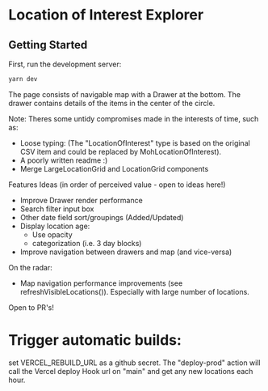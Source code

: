 # Location of Interest Explorer


## Getting Started

First, run the development server:

```bash
yarn dev
```

The page consists of navigable map with a Drawer at the bottom.
The drawer contains details of the items in the center of the circle.


Note:
Theres some untidy compromises made in the interests of time, such as: 
- Loose typing:
(The "LocationOfInterest" type is based on the original CSV item and could be replaced by MohLocationOfInterest). 
- A poorly written readme :)
- Merge LargeLocationGrid and LocationGrid components


Features Ideas (in order of perceived value - open to ideas here!)
- Improve Drawer render performance
- Search filter input box
- Other date field sort/groupings (Added/Updated)
- Display location age:
  - Use opacity
  - categorization (i.e. 3 day blocks)
- Improve navigation between drawers and map (and vice-versa)

On the radar:
- Map navigation performance improvements (see refreshVisibleLocations()). Especially with large number of locations.

Open to PR's!


# Trigger automatic builds:
set VERCEL_REBUILD_URL as a github secret. The "deploy-prod" action will call the Vercel deploy Hook url on "main" and get any new locations each hour.
